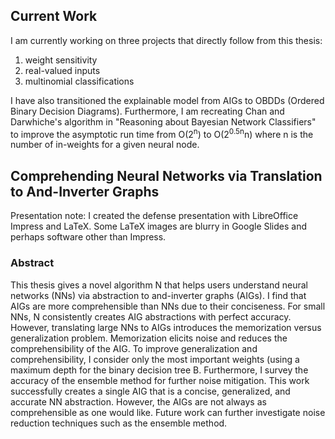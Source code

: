## Current Work
I am currently working on three projects that directly follow from this thesis: 
1) weight sensitivity
2) real-valued inputs
3) multinomial classifications

I have also transitioned the explainable model from AIGs to OBDDs (Ordered Binary Decision Diagrams). Furthermore, I am recreating Chan and Darwhiche's algorithm in "Reasoning about Bayesian Network Classifiers" to improve the asymptotic run time from O(2<sup>n</sup>) to O(2<sup>0.5n</sup>n) where n is the number of in-weights for a given neural node.

## Comprehending Neural Networks via Translation to And-Inverter Graphs

Presentation note: I created the defense presentation with LibreOffice Impress and LaTeX. Some LaTeX images are blurry in Google Slides and perhaps software other than Impress.

### Abstract
This thesis gives a novel algorithm N that helps users understand neural networks (NNs) via abstraction to and-inverter graphs (AIGs). I find that AIGs are more comprehensible than NNs due to their conciseness. For small NNs, N consistently creates AIG abstractions with perfect accuracy. However, translating large NNs to AIGs introduces the memorization versus generalization problem. Memorization elicits noise and reduces the comprehensibility of the AIG. To improve generalization and comprehensibility, I consider only the most important weights (using a maximum depth for the binary decision tree B. Furthermore, I survey the accuracy of the ensemble method for further noise mitigation. This work successfully creates a single AIG that is a concise, generalized, and accurate NN abstraction. However, the AIGs are not always as comprehensible as one would like. Future work can further investigate noise reduction techniques such as the ensemble method.
